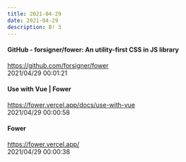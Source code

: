 ```yaml
---
title: 2021-04-29
date: 2021-04-29
description: B! 3
---
```


#### GitHub - forsigner/fower: An utility-first CSS in JS library
https://github.com/forsigner/fower<br>
2021/04/29 00:01:21<br>


#### Use with Vue | Fower
https://fower.vercel.app/docs/use-with-vue<br>
2021/04/29 00:00:58<br>


#### Fower
https://fower.vercel.app/<br>
2021/04/29 00:00:38<br>


